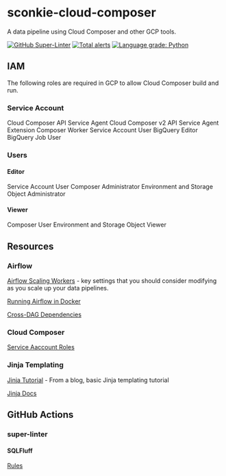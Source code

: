 # sconkie-cloud-composer
A data pipeline using Cloud Composer and other GCP tools.

[![GitHub Super-Linter](https://github.com/sean-conkie/sconkie-cloud-composer/workflows/Lint%20Code%20Base/badge.svg)](https://github.com/marketplace/actions/super-linter)
[![Total alerts](https://img.shields.io/lgtm/alerts/g/sean-conkie/sconkie-cloud-composer.svg?logo=lgtm&logoWidth=18)](https://lgtm.com/projects/g/sean-conkie/sconkie-cloud-composer/alerts/)
[![Language grade: Python](https://img.shields.io/lgtm/grade/python/g/sean-conkie/sconkie-cloud-composer.svg?logo=lgtm&logoWidth=18)](https://lgtm.com/projects/g/sean-conkie/sconkie-cloud-composer/context:python)

## IAM
The following roles are required in GCP to allow Cloud Composer build and run.
### Service Account
Cloud Composer API Service Agent
Cloud Composer v2 API Service Agent Extension
Composer Worker
Service Account User
BigQuery Editor
BigQuery Job User

### Users
#### Editor
Service Account User
Composer Administrator
Environment and Storage Object Administrator

#### Viewer
Composer User
Environment and Storage Object Viewer


## Resources
### Airflow
[Airflow Scaling Workers](https://www.astronomer.io/guides/airflow-scaling-workers/) - key settings that you should consider modifying as you scale up your data pipelines.

[Running Airflow in Docker](https://airflow.apache.org/docs/apache-airflow/stable/start/docker.html)

[Cross-DAG Dependencies](https://airflow.apache.org/docs/apache-airflow/stable/howto/operator/external_task_sensor.html#cross-dag-dependencies)

### Cloud Composer
[Service Aaccount Roles](https://cloud.google.com/composer/docs/composer-2/access-control)

### Jinja Templating
[Jinja Tutorial](https://zetcode.com/python/jinja/) - From a blog, basic Jinja templating tutorial

[Jinja Docs](https://jinja.palletsprojects.com/en/3.1.x/)

## GitHub Actions
### super-linter

#### SQLFluff
[Rules](https://docs.sqlfluff.com/en/stable/rules.html)
